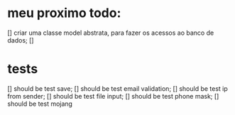 # meu proximo todo:

[] criar uma classe model abstrata, para fazer os acessos ao banco de dados;
[] 



# tests

[] should be test save;
[] should be test email validation;
[] should be test ip from sender;
[] should be test file input;
[] should be test phone mask;
[] should be test mojang